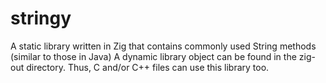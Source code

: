 # stringy
A static library written in Zig that contains commonly used String methods (similar to those in Java)
A dynamic library object can be found in the zig-out directory. Thus, C and/or C++ files can use this library too.
